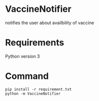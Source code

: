 # VaccineNotifier
notifies the user about availbility of vaccine

# Requirements
Python version 3

# Command
```
pip install -r requirement.txt
python -m VaccineNotifier
```
